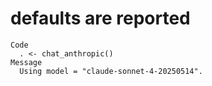 # defaults are reported

    Code
      . <- chat_anthropic()
    Message
      Using model = "claude-sonnet-4-20250514".

